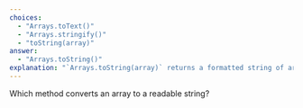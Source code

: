 ```yaml
---
choices:
  - "Arrays.toText()"
  - "Arrays.stringify()"
  - "toString(array)"
answer:
  - "Arrays.toString()"
explanation: "`Arrays.toString(array)` returns a formatted string of array contents."
---
```


Which method converts an array to a readable string?
